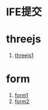 # IFE提交
# threejs
1. <a href='https://pzzzzz.github.io/IFEbaidu2017/threeJS/test1/'>threejs1</a>

# form
1. <a href="https://pzzzzz.github.io/IFEbaidu2017/form/test1/">form1</a>
2. <a href="https://pzzzzz.github.io/IFEbaidu2017/form/test2/">form2</a>